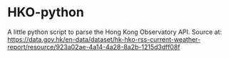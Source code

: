 # HKO-python
A little python script to parse the Hong Kong Observatory API. 
Source at: https://data.gov.hk/en-data/dataset/hk-hko-rss-current-weather-report/resource/923a02ae-4a14-4a28-8a2b-1215d3dff08f
